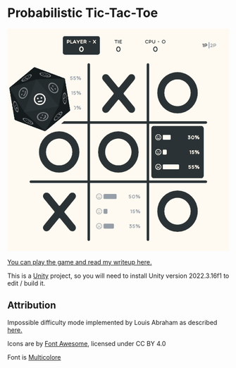 # Probabilistic Tic-Tac-Toe
![Screenshot](./screenshot.png)

[You can play the game and read my writeup here.](https://www.csun.io/2024/06/08/probabilistic-tic-tac-toe.html)

This is a [Unity](https://unity.com/) project, so you will need to install Unity version 2022.3.16f1 to edit / build it.

## Attribution
Impossible difficulty mode implemented by Louis Abraham as described [here.](https://louisabraham.github.io/articles/probabilistic-tic-tac-toe)

Icons are by [Font Awesome](https://fontawesome.com/), licensed under CC BY 4.0

Font is [Multicolore](https://www.dafont.com/multicolore.font)

